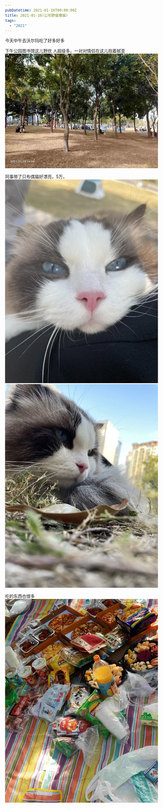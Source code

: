 ```yaml
---
pubDatetime: 2021-01-16T00:00:00Z
title: 2021-01-16(公司野餐撸猫)
tags:
  - "2021"
---
```


今天中午去沃尔玛吃了好多好多

下午公园图书馆这儿野炊
人超级多，一对对情侣在这儿抱着腻歪
![](../../img/6904315-7ee231d0be3d0436.jpg)

同事带了只布偶猫好漂亮，5万，
![](../../img/6904315-cda6a758427a5f43.jpg)
![](../../img/6904315-3ae7dda9ca9595b4.jpg)

吃的东西也很多![](../../img/6904315-a763acd6445111ab.jpg)
